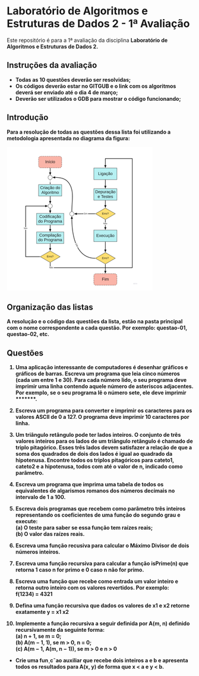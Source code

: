 # Laboratório de Algoritmos e Estruturas de Dados 2 - 1ª Avaliação

Este repositório é para a 1ª avaliação da disciplina <strong>Laboratório de Algoritmos e Estruturas de Dados 2<strong>.

## Instruções da avaliação

* Todas as 10 questões deverão ser resolvidas;
* Os códigos deverão estar no GITGUB e o link com os algoritmos deverá ser enviado até o dia 4 de março;
* Deverão ser utilizados o GDB para mostrar o código funcionando;

## Introdução

Para a resolução de todas as questões dessa lista foi utilizando a metodologia apresentada no diagrama da figura:

![Fluxograma](./src/images/fluxograma.png)

## Organização das listas

A resolução e o código das questões da lista, estão na pasta principal com o nome correspondente a cada questão. Por exemplo: questao-01, questao-02, etc.

## Questões

1. Uma aplicação interessante de computadores é desenhar gráficos e gráficos de barras. Escreva um programa que leia cinco números (cada um entre 1 e 30). Para cada número lido, o seu programa deve imprimir uma linha contendo aquele número de asteriscos adjacentes. Por exemplo, se o seu programa lê o número sete, ele deve imprimir *******.

2. Escreva um programa para converter e imprimir os caracteres para os valores ASCII de 0 a 127. O programa deve imprimir 10 caracteres por linha.

3. Um triângulo retângulo pode ter lados inteiros. O conjunto de três valores inteiros para os lados de um triângulo retângulo é chamado de triplo pitagórico. Esses três lados devem satisfazer a relação de que a soma dos quadrados de dois dos lados é igual ao quadrado da hipotenusa. Encontre todos os triplos pitagóricos para cateto1, cateto2 e a hipotenusa, todos com até o valor de n, indicado como parâmetro.

4. Escreva um programa que imprima uma tabela de todos os equivalentes de algarismos romanos dos números decimais no intervalo de 1 a 100.

5. Escreva dois programas que recebem como parâmetro três inteiros representando os coeficientes de uma função do segundo grau e execute:
<br>(a) O teste para saber se essa função tem raízes reais;
<br>(b) O valor das raízes reais.

6. Escreva uma função recusiva para calcular o Máximo Divisor de dois números inteiros.

7. Escreva uma função recursiva para calcular a função isPrime(n) que retorna 1 caso n for primo e 0 caso n não for primo.

8. Escreva uma função que recebe como entrada um valor inteiro e retorna outro inteiro com os valores revertidos. Por exemplo:
<br> f(1234) = 4321

9. Defina uma função recursiva que dados os valores de x1 e x2 retorne exatamente y = x1 x2

10. Implemente a função recursiva a seguir definida por A(m, n) definido recursivamente da seguinte forma:
<br>(a) n + 1, se m = 0;
<br>(b) A(m − 1, 1), se m > 0, n = 0;
<br>(c) A(m − 1, A(m, n − 1)), se m > 0 e n > 0
* Crie uma fun¸c˜ao auxiliar que recebe dois inteiros a e b e apresenta todos os resultados para A(x, y)
de forma que x < a e y < b.